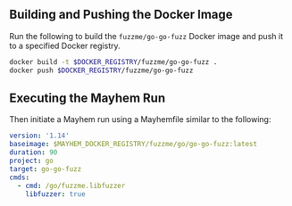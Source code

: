 ## Building and Pushing the Docker Image

Run the following to build the `fuzzme/go-go-fuzz` Docker image and push it to a specified Docker registry.

```sh
docker build -t $DOCKER_REGISTRY/fuzzme/go-go-fuzz .
docker push $DOCKER_REGISTRY/fuzzme/go-go-fuzz
```

## Executing the Mayhem Run

Then initiate a Mayhem run using a Mayhemfile similar to the following:

```yaml
version: '1.14'
baseimage: $MAYHEM_DOCKER_REGISTRY/fuzzme/go/go-go-fuzz:latest
duration: 90
project: go
target: go-go-fuzz
cmds:
  - cmd: /go/fuzzme.libfuzzer
    libfuzzer: true
```
